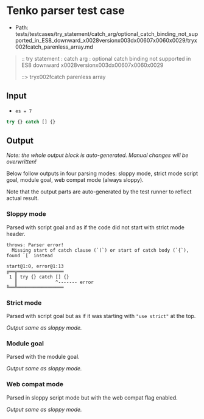 # Tenko parser test case

- Path: tests/testcases/try_statement/catch_arg/optional_catch_binding_not_supported_in_ES8_downward_x0028versionx003dx00607x0060x0029/tryx002fcatch_parenless_array.md

> :: try statement : catch arg : optional catch binding not supported in ES8 downward x0028versionx003dx00607x0060x0029
>
> ::> tryx002fcatch parenless array

## Input

- `es = 7`

`````js
try {} catch [] {}
`````

## Output

_Note: the whole output block is auto-generated. Manual changes will be overwritten!_

Below follow outputs in four parsing modes: sloppy mode, strict mode script goal, module goal, web compat mode (always sloppy).

Note that the output parts are auto-generated by the test runner to reflect actual result.

### Sloppy mode

Parsed with script goal and as if the code did not start with strict mode header.

`````
throws: Parser error!
  Missing start of catch clause (`(`) or start of catch body (`{`), found `[` instead

start@1:0, error@1:13
╔══╦═════════════════
 1 ║ try {} catch [] {}
   ║              ^------- error
╚══╩═════════════════

`````

### Strict mode

Parsed with script goal but as if it was starting with `"use strict"` at the top.

_Output same as sloppy mode._

### Module goal

Parsed with the module goal.

_Output same as sloppy mode._

### Web compat mode

Parsed in sloppy script mode but with the web compat flag enabled.

_Output same as sloppy mode._
